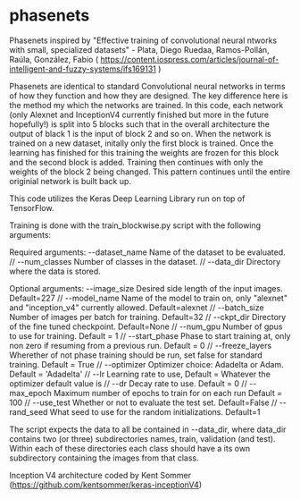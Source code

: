 # phasenets
  Phasenets inspired by "Effective training of convolutional neural ntworks with small, specialized datasets" -  Plata, Diego Ruedaa, Ramos-Pollán, Raúla, González, Fabio ( https://content.iospress.com/articles/journal-of-intelligent-and-fuzzy-systems/ifs169131 )

Phasenets are identical to standard Convolutional neural networks in terms of how they function and how they are designed.
The key difference here is the method my which the networks are trained. In this code, each network (only Alexnet and InceptionV4 currently finished but more in the future hopefully!) is split into 5 blocks such that in the overall architecture the output of black 1 is the input of block 2 and so on.
When the network is trained on a new dataset, initally only the first block is trained. Once the learning has finished for this training the weights are frozen for this block and the second block is added. Training then continues with only the weights of the block 2 being changed.
This pattern continues until the entire originial network is built back up.

This code utilizes the Keras Deep Learning Library run on top of TensorFlow.

Training is done with the train_blockwise.py script with the following arguments:
 
 Required arguments:
 --dataset_name Name of the dataset to be evaluated. //
 --num_classes Number of classes in the dataset. //
 --data_dir Directory where the data is stored. 
 
 Optional arguments:
 --image_size Desired side length of the input images.  Default=227 //
 --model_name Name of the model to train on, only "alexnet" and "inception_v4" currently allowed. Default=alexnet //
 --batch_size Number of images per batch for training. Default=32 //
 --ckpt_dir  Directory of the fine tuned checkpoint. Default=None //
 --num_gpu Number of gpus to use for training. Default = 1 //
 --start_phase Phase to start training at, only non zero if resuming from a previous run. Default = 0 //
 --freeze_layers Wherether of not phase training should be run, set false for standard training. Default = True //
 --optimizer Optimizer choice: Adadelta or Adam. Default = 'Adadelta' //
 --lr Learning rate to use,  Default = Whatever the optimizer default value is //
 --dr Decay rate to use. Default = 0 //
 --max_epoch Maximum number of epochs to train for on each run Default = 100 //
 --use_test Whether or not to evaluate the test set. Default=False //
 --rand_seed What seed to use for the random initializations. Default=1 
 
 The script expects the data to all be contained in --data_dir, where data_dir contains two (or three) subdirectories names, train, validation (and test). Within each of these directories each class should have a its own subdirectory containing the images from that class.

Inception V4 architecture coded by Kent Sommer (https://github.com/kentsommer/keras-inceptionV4)
